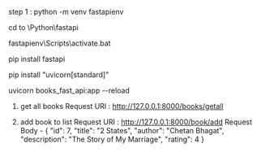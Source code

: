 step 1 : python -m venv fastapienv

cd to \Python\fastapi

fastapienv\Scripts\activate.bat

pip install fastapi

pip install "uvicorn[standard]"

uvicorn books_fast_api:app --reload

1. get all books
Request URI : http://127.0.0.1:8000/books/getall

2. add book to list
Request URI : http://127.0.0.1:8000/book/add
Request Body -
     {
        "id": 7,
        "title": "2 States",
        "author": "Chetan Bhagat",
        "description": "The Story of My Marriage",
        "rating": 4
    }






